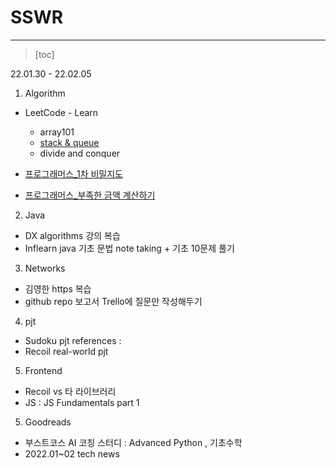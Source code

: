 # SSWR



------

> [toc]



22.01.30 - 22.02.05

1. Algorithm

- LeetCode - Learn
  - array101
  - [stack & queue](https://leetcode.com/explore/learn/card/queue-stack/)
  - divide and conquer



- [프로그래머스_1차 비밀지도](https://programmers.co.kr/learn/courses/30/lessons/17681)
- [프로그래머스_부족한 금액 계산하기](https://github.com/Dinoryong/PS/commit/b644c4111449079547aaab4d32b4e6ac7d149d92)



2. Java

- DX algorithms 강의 복습
- Inflearn java 기초 문법 note taking + 기초 10문제 풀기



3. Networks

- 김영한 https 복습 
- github repo 보고서 Trello에 질문만 작성해두기



4. pjt

- Sudoku pjt references :
- Recoil real-world pjt



5. Frontend

- Recoil vs 타 라이브러리
- JS : JS Fundamentals part 1



5. Goodreads

- 부스트코스 AI 코칭 스터디 : Advanced Python , 기초수학
- 2022.01~02 tech news



